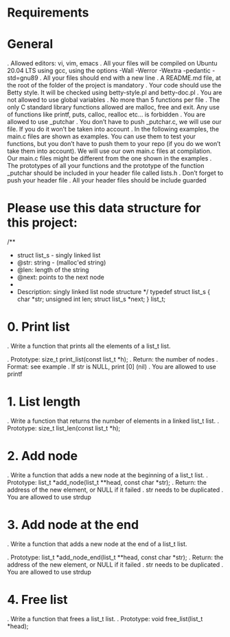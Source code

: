 # Requirements
# General
. Allowed editors: vi, vim, emacs
. All your files will be compiled on Ubuntu 20.04 LTS using gcc, using the options -Wall -Werror -Wextra -pedantic -std=gnu89
. All your files should end with a new line
. A README.md file, at the root of the folder of the project is mandatory
. Your code should use the Betty style. It will be checked using betty-style.pl and betty-doc.pl
. You are not allowed to use global variables
. No more than 5 functions per file
. The only C standard library functions allowed are malloc, free and exit. Any use of functions like printf, puts, calloc, realloc etc… is forbidden
. You are allowed to use _putchar
. You don’t have to push _putchar.c, we will use our file. If you do it won’t be taken into account
. In the following examples, the main.c files are shown as examples. You can use them to test your functions, but you don’t have to push them to your repo (if you do we won’t take them into account). We will use our own main.c files at compilation. Our main.c files might be different from the one shown in the examples
. The prototypes of all your functions and the prototype of the function _putchar should be included in your header file called lists.h
. Don’t forget to push your header file
. All your header files should be include guarded



# Please use this data structure for this project:

/**
 * struct list_s - singly linked list
 * @str: string - (malloc'ed string)
 * @len: length of the string
 * @next: points to the next node
 *
 * Description: singly linked list node structure
 */
typedef struct list_s
{
    char *str;
    unsigned int len;
    struct list_s *next;
} list_t;


# 0. Print list
. Write a function that prints all the elements of a list_t list.

. Prototype: size_t print_list(const list_t *h);
. Return: the number of nodes
. Format: see example
. If str is NULL, print [0] (nil)
. You are allowed to use printf


# 1. List length
. Write a function that returns the number of elements in a linked list_t list.
. Prototype: size_t list_len(const list_t *h);


# 2. Add node
. Write a function that adds a new node at the beginning of a list_t list.
. Prototype: list_t *add_node(list_t **head, const char *str);
. Return: the address of the new element, or NULL if it failed
. str needs to be duplicated
. You are allowed to use strdup


# 3. Add node at the end
. Write a function that adds a new node at the end of a list_t list.

. Prototype: list_t *add_node_end(list_t **head, const char *str);
. Return: the address of the new element, or NULL if it failed
. str needs to be duplicated
. You are allowed to use strdup


# 4. Free list
. Write a function that frees a list_t list.
. Prototype: void free_list(list_t *head);
